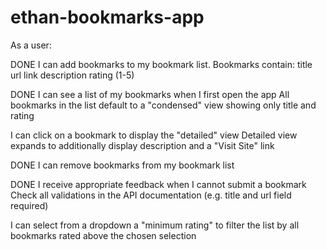 # ethan-bookmarks-app

As a user:

DONE I can add bookmarks to my bookmark list. Bookmarks contain:
title
url link
description
rating (1-5)

DONE I can see a list of my bookmarks when I first open the app
All bookmarks in the list default to a "condensed" view showing only title and rating

I can click on a bookmark to display the "detailed" view
Detailed view expands to additionally display description and a "Visit Site" link

DONE I can remove bookmarks from my bookmark list

DONE I receive appropriate feedback when I cannot submit a bookmark
Check all validations in the API documentation (e.g. title and url field required)

I can select from a dropdown a "minimum rating" to filter the list by all bookmarks rated above the chosen selection